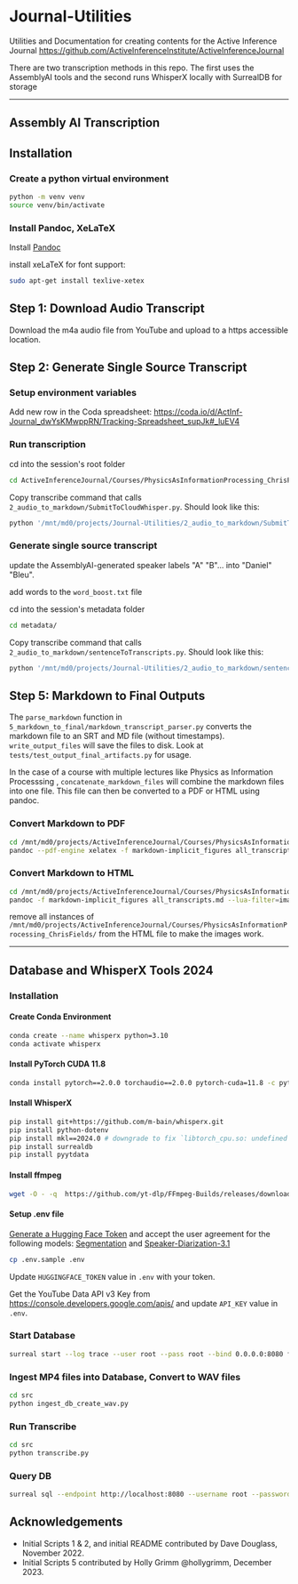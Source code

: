 # Journal-Utilities
Utilities and Documentation for creating contents for the Active Inference Journal
https://github.com/ActiveInferenceInstitute/ActiveInferenceJournal

There are two transcription methods in this repo. The first uses the AssemblyAI tools and the second runs WhisperX locally with SurrealDB for storage

---
## Assembly AI Transcription

## Installation

### Create a python virtual environment

```bash
python -m venv venv
source venv/bin/activate
```

### Install Pandoc, XeLaTeX
Install [Pandoc](https://pandoc.org/installing.html) 

install xeLaTeX for font support:
```bash
sudo apt-get install texlive-xetex
```

## Step 1: Download Audio Transcript

Download the m4a audio file from YouTube and upload to a https accessible location.

## Step 2: Generate Single Source Transcript

### Setup environment variables
Add new row in the Coda spreadsheet:
https://coda.io/d/ActInf-Journal_dwYsKMwppRN/Tracking-Spreadsheet_supJk#_luEV4

### Run transcription
cd into the session's root folder
```bash
cd ActiveInferenceJournal/Courses/PhysicsAsInformationProcessing_ChrisFields/Discussion_1/
```

Copy transcribe command that calls `2_audio_to_markdown/SubmitToCloudWhisper.py`. Should look like this:
```bash
python '/mnt/md0/projects/Journal-Utilities/2_audio_to_markdown/SubmitToCloudWhisper.py' 'cFPIP-06W' '4WKy_TVLReB2KAN6cGr5zk-GvfzfsRAihgK7Kc_Equw' ONLINEPATH 'https://arweave.net' AUTHKEYFILENAME '/mnt/md0/projects/Journal-Utilities/2_audio_to_markdown/authkey.txt' WORD_BOOST_FILE_LIST 'word_boost.txt' SENTIMENT_ANALYSIS False IAB_CATEGORIES False CUSTOM_SPELL_BOOSTED True CUSTOM_SPELLING_FILE_LIST 'custom_spelling.csv' | tee 'trace.txt'
```

### Generate single source transcript

update the AssemblyAI-generated speaker labels "A" "B"... into "Daniel" "Bleu".

add words to the `word_boost.txt` file

cd into the session's metadata folder
```bash
cd metadata/
```

Copy transcribe command that calls `2_audio_to_markdown/sentenceToTranscripts.py`. Should look like this:
```bash
python '/mnt/md0/projects/Journal-Utilities/2_audio_to_markdown/sentencesToTranscripts.py' 'cFPIP-06W' '/mnt/md0/projects/ActiveInferenceJournal/Courses/PhysicsAsInformationProcessing_ChrisFields/Discussion_6/Metadata' 'cFPIP-06W_4WKy_TVLReB2KAN6cGr5zk-GvfzfsRAihgK7Kc_Equw.sentences.csv' INSPEAKERDIR '/mnt/md0/projects/ActiveInferenceJournal/Courses/PhysicsAsInformationProcessing_ChrisFields/Discussion_6/Metadata' SPEAKERFILE 'cFPIP-06W_4WKy_TVLReB2KAN6cGr5zk-GvfzfsRAihgK7Kc_Equw.speakers.csv' | tee cFPIP-06W.m4a_transcript.json
```

## Step 5: Markdown to Final Outputs

The `parse_markdown` function in `5_markdown_to_final/markdown_transcript_parser.py` converts the markdown file to an SRT and MD file (without timestamps). `write_output_files` will save the files to disk. Look at `tests/test_output_final_artifacts.py` for usage.

In the case of a course with multiple lectures like Physics as Information Processsing , `concatenate_markdown_files` will combine the markdown files into one file. This file can then be converted to a PDF or HTML using pandoc.

### Convert Markdown to PDF

```bash
cd /mnt/md0/projects/ActiveInferenceJournal/Courses/PhysicsAsInformationProcessing_ChrisFields
pandoc --pdf-engine xelatex -f markdown-implicit_figures all_transcripts.md --lua-filter=images/scholarly-metadata.lua --lua-filter=images/author-info-blocks.lua -o all_transcripts.pdf
```

### Convert Markdown to HTML

```bash
cd /mnt/md0/projects/ActiveInferenceJournal/Courses/PhysicsAsInformationProcessing_ChrisFields
pandoc -f markdown-implicit_figures all_transcripts.md --lua-filter=images/scholarly-metadata.lua --lua-filter=images/author-info-blocks.lua -o all_transcripts.html
```

remove all instances of `/mnt/md0/projects/ActiveInferenceJournal/Courses/PhysicsAsInformationProcessing_ChrisFields/` from the HTML file to make the images work.


---
## Database and WhisperX Tools 2024

### Installation

#### Create Conda Environment
```bash
conda create --name whisperx python=3.10
conda activate whisperx
```

#### Install PyTorch CUDA 11.8

```bash
conda install pytorch==2.0.0 torchaudio==2.0.0 pytorch-cuda=11.8 -c pytorch -c nvidia
```

#### Install WhisperX
```bash
pip install git+https://github.com/m-bain/whisperx.git
pip install python-dotenv
pip install mkl==2024.0 # downgrade to fix `libtorch_cpu.so: undefined symbol: iJIT_NotifyEvent`
pip install surrealdb
pip install pyytdata
```

#### Install ffmpeg
```bash
wget -O - -q  https://github.com/yt-dlp/FFmpeg-Builds/releases/download/latest/ffmpeg-master-latest-linux64-gpl.tar.xz | xz -qdc| tar -x
```

#### Setup .env file

[Generate a Hugging Face Token](https://huggingface.co/settings/tokens) and accept the user agreement for the following models: [Segmentation](https://huggingface.co/pyannote/segmentation-3.0) and [Speaker-Diarization-3.1](https://huggingface.co/pyannote/speaker-diarization-3.1)

```bash
cp .env.sample .env
```
Update `HUGGINGFACE_TOKEN` value in `.env` with your token.

Get the YouTube Data API v3 Key from https://console.developers.google.com/apis/ and update `API_KEY` value in `.env`.

### Start Database
```bash
surreal start --log trace --user root --pass root --bind 0.0.0.0:8080 file:///mnt/md0/projects/Journal-Utilities/data/database
```

### Ingest MP4 files into Database, Convert to WAV files
```bash
cd src
python ingest_db_create_wav.py
```

### Run Transcribe
```bash
cd src
python transcribe.py
```

### Query DB
```bash
surreal sql --endpoint http://localhost:8080 --username root --password root --namespace actinf --database actinf
```

## Acknowledgements

- Initial Scripts 1 & 2, and initial README contributed by Dave Douglass, November 2022.
- Initial Scripts 5 contributed by Holly Grimm @hollygrimm, December 2023.



